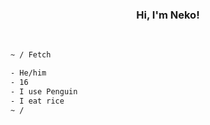 
<samp><h3 align='center'>Hi, I'm Neko!</h3></samp>
<br>

```sh
~ / Fetch

- He/him
- 16
- I use Penguin 
- I eat rice
~ / 
```
